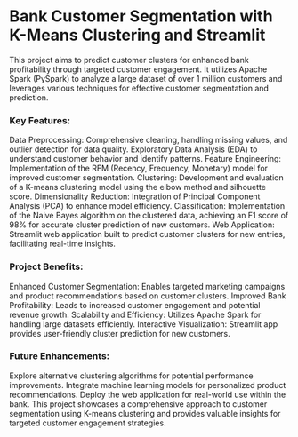 # Bank Customer Segmentation with K-Means Clustering and Streamlit

This project aims to predict customer clusters for enhanced bank profitability through targeted customer engagement. It utilizes Apache Spark (PySpark) to analyze a large dataset of over 1 million customers and leverages various techniques for effective customer segmentation and prediction.

### Key Features:

Data Preprocessing:
Comprehensive cleaning, handling missing values, and outlier detection for data quality.
Exploratory Data Analysis (EDA) to understand customer behavior and identify patterns.
Feature Engineering:
Implementation of the RFM (Recency, Frequency, Monetary) model for improved customer segmentation.
Clustering:
Development and evaluation of a K-means clustering model using the elbow method and silhouette score.
Dimensionality Reduction:
Integration of Principal Component Analysis (PCA) to enhance model efficiency.
Classification:
Implementation of the Naive Bayes algorithm on the clustered data, achieving an F1 score of 98% for accurate cluster prediction of new customers.
Web Application:
Streamlit web application built to predict customer clusters for new entries, facilitating real-time insights.

### Project Benefits:

Enhanced Customer Segmentation: Enables targeted marketing campaigns and product recommendations based on customer clusters.
Improved Bank Profitability: Leads to increased customer engagement and potential revenue growth.
Scalability and Efficiency: Utilizes Apache Spark for handling large datasets efficiently.
Interactive Visualization: Streamlit app provides user-friendly cluster prediction for new customers.

### Future Enhancements:

Explore alternative clustering algorithms for potential performance improvements.
Integrate machine learning models for personalized product recommendations.
Deploy the web application for real-world use within the bank.
This project showcases a comprehensive approach to customer segmentation using K-means clustering and provides valuable insights for targeted customer engagement strategies.

